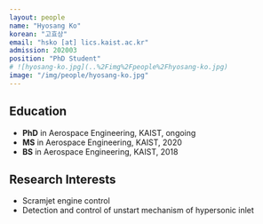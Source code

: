 ```yaml
---
layout: people
name: "Hyosang Ko"
korean: "고효상"
email: "hsko [at] lics.kaist.ac.kr"
admission: 202003
position: "PhD Student"
# ![hyosang-ko.jpg](..%2Fimg%2Fpeople%2Fhyosang-ko.jpg)
image: "/img/people/hyosang-ko.jpg"
---
```


## Education

- **PhD** in Aerospace Engineering, KAIST, ongoing
- **MS** in Aerospace Engineering, KAIST, 2020
- **BS** in Aerospace Engineering, KAIST, 2018

## Research Interests

- Scramjet engine control
- Detection and control of unstart mechanism of hypersonic inlet